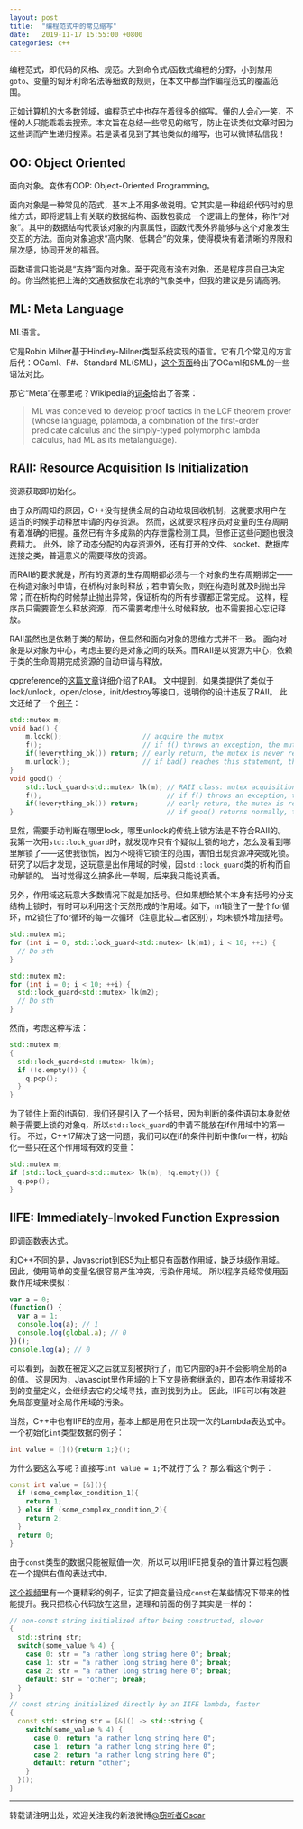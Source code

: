```yaml
---
layout: post
title:  "编程范式中的常见缩写"
date:   2019-11-17 15:55:00 +0800
categories: c++
---
```


编程范式，即代码的风格、规范。大到命令式/函数式编程的分野，小到禁用`goto`、变量的匈牙利命名法等细致的规则，在本文中都当作编程范式的覆盖范围。

正如计算机的大多数领域，编程范式中也存在着很多的缩写。懂的人会心一笑，不懂的人只能乖乖去搜索。本文旨在总结一些常见的缩写，防止在读类似文章时因为这些词而产生递归搜索。若是读者见到了其他类似的缩写，也可以微博私信我！

## OO: Object Oriented

面向对象。变体有OOP: Object-Oriented Programming。

面向对象是一种常见的范式，基本上不用多做说明。它其实是一种组织代码时的思维方式，即将逻辑上有关联的数据结构、函数包装成一个逻辑上的整体，称作“对象”。其中的数据结构代表该对象的内禀属性，函数代表外界能够与这个对象发生交互的方法。面向对象追求“高内聚、低耦合”的效果，使得模块有着清晰的界限和层次感，协同开发的福音。

函数语言只能说是“支持”面向对象。至于究竟有没有对象，还是程序员自己决定的。你当然能把上海的交通数据放在北京的气象类中，但我的建议是另请高明。

## ML: Meta Language

ML语言。

它是Robin Milner基于Hindley-Milner类型系统实现的语言。它有几个常见的方言后代：OCaml、F#、Standard ML(SML)，[这个页面](http://adam.chlipala.net/mlcomp/)给出了OCaml和SML的一些语法对比。

那它“Meta”在哪里呢？Wikipedia的[词条](https://en.wikipedia.org/wiki/ML_%28programming_language%29)给出了答案：

> ML was conceived to develop proof tactics in the LCF theorem prover (whose language, pplambda, a combination of the first-order predicate calculus and the simply-typed polymorphic lambda calculus, had ML as its metalanguage).

## RAII: Resource Acquisition Is Initialization

资源获取即初始化。

由于众所周知的原因，C++没有提供全局的自动垃圾回收机制，这就要求用户在适当的时候手动释放申请的内存资源。
然而，这就要求程序员对变量的生存周期有着准确的把握。虽然已有许多成熟的内存泄露检测工具，但修正这些问题也很浪费精力。
此外，除了动态分配的内存资源外，还有打开的文件、socket、数据库连接之类，普遍意义的需要释放的资源。

而RAII的要求就是，所有的资源的生存周期都必须与一个对象的生存周期绑定——在构造对象时申请，在析构对象时释放；若申请失败，则在构造时就及时抛出异常；而在析构的时候禁止抛出异常，保证析构的所有步骤都正常完成。
这样，程序员只需要管怎么释放资源，而不需要考虑什么时候释放，也不需要担心忘记释放。

RAII虽然也是依赖于类的帮助，但显然和面向对象的思维方式并不一致。
面向对象是以对象为中心，考虑主要的是对象之间的联系。而RAII是以资源为中心，依赖于类的生命周期完成资源的自动申请与释放。

cppreference的[这篇文章](https://en.cppreference.com/w/cpp/language/raii)详细介绍了RAII。
文中提到，如果类提供了类似于lock/unlock，open/close，init/destroy等接口，说明你的设计违反了RAII。
此文还给了一个[例子](https://en.cppreference.com/w/cpp/language/raii)：
```cpp
std::mutex m;
void bad() {
    m.lock();                    // acquire the mutex
    f();                         // if f() throws an exception, the mutex is never released
    if(!everything_ok()) return; // early return, the mutex is never released
    m.unlock();                  // if bad() reaches this statement, the mutex is released
}
void good() {
    std::lock_guard<std::mutex> lk(m); // RAII class: mutex acquisition is initialization
    f();                               // if f() throws an exception, the mutex is released
    if(!everything_ok()) return;       // early return, the mutex is released
}                                      // if good() returns normally, the mutex is released
```

显然，需要手动判断在哪里lock，哪里unlock的传统上锁方法是不符合RAII的。
我第一次用`std::lock_guard`时，就发现咋只有个疑似上锁的地方，怎么没看到哪里解锁了——这使我很慌，因为不晓得它锁住的范围，害怕出现资源冲突或死锁。
研究了以后才发现，这玩意是出作用域的时候，因`std::lock_guard`类的析构而自动解锁的。
当时觉得这么搞多此一举啊，后来我只能说真香。

另外，作用域这玩意大多数情况下就是加括号。但如果想给某个本身有括号的分支结构上锁时，有时可以利用这个天然形成的作用域。如下，m1锁住了一整个for循环，m2锁住了for循环的每一次循环（注意比较二者区别），均未额外增加括号。
```cpp
std::mutex m1;
for (int i = 0, std::lock_guard<std::mutex> lk(m1); i < 10; ++i) {
  // Do sth
}

std::mutex m2;
for (int i = 0; i < 10; ++i) {
  std::lock_guard<std::mutex> lk(m2);
  // Do sth
}
```

然而，考虑这种写法：
```cpp
std::mutex m;
{
  std::lock_guard<std::mutex> lk(m);
  if (!q.empty()) {
    q.pop();
  }
}
```
为了锁住上面的if语句，我们还是引入了一个括号，因为判断的条件语句本身就依赖于需要上锁的对象q，所以`std::lock_guard`的申请不能放在if作用域中的第一行。
不过，C++17解决了这一问题，我们可以在if的条件判断中像for一样，初始化一些只在这个作用域有效的变量：
```cpp
std::mutex m;
if (std::lock_guard<std::mutex> lk(m); !q.empty()) {
  q.pop();
}
```

## IIFE: Immediately-Invoked Function Expression

即调函数表达式。

和C++不同的是，Javascript到ES5为止都只有函数作用域，缺乏块级作用域。
因此，使用简单的变量名很容易产生冲突，污染作用域。
所以程序员经常使用函数作用域来模拟：
```Javascript
var a = 0;
(function() {
  var a = 1;
  console.log(a); // 1
  console.log(global.a); // 0
})();
console.log(a); // 0
```
可以看到，函数在被定义之后就立刻被执行了，而它内部的a并不会影响全局的a的值。
这是因为，Javascipt里作用域的上下文是嵌套继承的，即在本作用域找不到的变量定义，会继续去它的父域寻找，直到找到为止。
因此，IIFE可以有效避免局部变量对全局作用域的污染。

当然，C++中也有IIFE的应用，基本上都是用在只出现一次的Lambda表达式中。
一个初始化`int`类型数据的例子：
```cpp
int value = [](){return 1;}();
```
为什么要这么写呢？直接写`int value = 1;`不就行了么？
那么看这个例子：
```cpp
const int value = [&](){
  if (some_complex_condition_1){
    return 1;
  } else if (some_complex_condition_2){
    return 2;
  }
  return 0;
}
```
由于`const`类型的数据只能被赋值一次，所以可以用IIFE把复杂的值计算过程包裹在一个提供右值的表达式中。

[这个视频](https://www.youtube.com/watch?v=d4nmNYTM1j8)里有一个更精彩的例子，证实了把变量设成`const`在某些情况下带来的性能提升。我只把核心代码放在这里，道理和前面的例子其实是一样的：
```cpp
// non-const string initialized after being constructed, slower
{
  std::string str;
  switch(some_value % 4) {
    case 0: str = "a rather long string here 0"; break;
    case 1: str = "a rather long string here 0"; break;
    case 2: str = "a rather long string here 0"; break;
    default: str = "other"; break;
  }
}
// const string initialized directly by an IIFE lambda, faster
{
  const std::string str = [&]() -> std::string {
    switch(some_value % 4) {
      case 0: return "a rather long string here 0";
      case 1: return "a rather long string here 0";
      case 2: return "a rather long string here 0";
      default: return "other";
    }
  }();
}
```

----------
转载请注明出处，欢迎关注我的新浪微博[@窃听者Oscar](http://weibo.com/u/2703572323)
